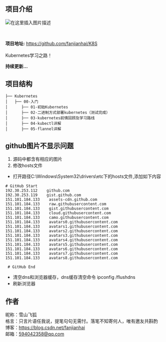 ## 项目介绍

![在这里插入图片描述](https://img-blog.csdnimg.cn/20200818191122258.png?x-oss-process=image/watermark,type_ZmFuZ3poZW5naGVpdGk,shadow_10,text_aHR0cHM6Ly9ibG9nLmNzZG4ubmV0L2ZhbmppYW5oYWk=,size_16,color_FFFFFF,t_70#pic_center)




<br/>

**项目地址:** https://github.com/fanjianhai/K8S
<br/><br/> Kubernetes学习之路！

**持续更新...** 

## 项目结构

```
├── Kubernetes
│   ├── 00-入门
│      ├── 01-初始Kubernetes
│      ├── 02-二进制方式部署kubernetes（测试完成）
│      ├── 03-kubernetes前情回顾及学习路线
│      ├── 04-kubectl详解
│      ├── 05-flannel详解
```

## github图片不显示问题
1. 源码中都含有相应的图片
2. 修改hosts文件
- 打开路径C:\Windows\System32\drivers\etc下的hosts文件,添加如下内容
```
# GitHub Start 
192.30.253.112    github.com 
192.30.253.119    gist.github.com
151.101.184.133    assets-cdn.github.com
151.101.184.133    raw.githubusercontent.com
151.101.184.133    gist.githubusercontent.com
151.101.184.133    cloud.githubusercontent.com
151.101.184.133    camo.githubusercontent.com
151.101.184.133    avatars0.githubusercontent.com
151.101.184.133    avatars1.githubusercontent.com
151.101.184.133    avatars2.githubusercontent.com
151.101.184.133    avatars3.githubusercontent.com
151.101.184.133    avatars4.githubusercontent.com
151.101.184.133    avatars5.githubusercontent.com
151.101.184.133    avatars6.githubusercontent.com
151.101.184.133    avatars7.githubusercontent.com
151.101.184.133    avatars8.githubusercontent.com
 
 # GitHub End
```
- 清空dns和浏览器缓存，dns缓存清空命令 ipconfig /flushdns
- 刷新浏览器

## 作者
昵称：雪山飞狐<br/>
格言：只言片语任我说，提笔句句无需忖。落笔不知寄何人，唯有邀友共斟酌<br/>
博客：https://blog.csdn.net/fanjianhai <br/>
邮箱：594042358@qq.com <br/>

